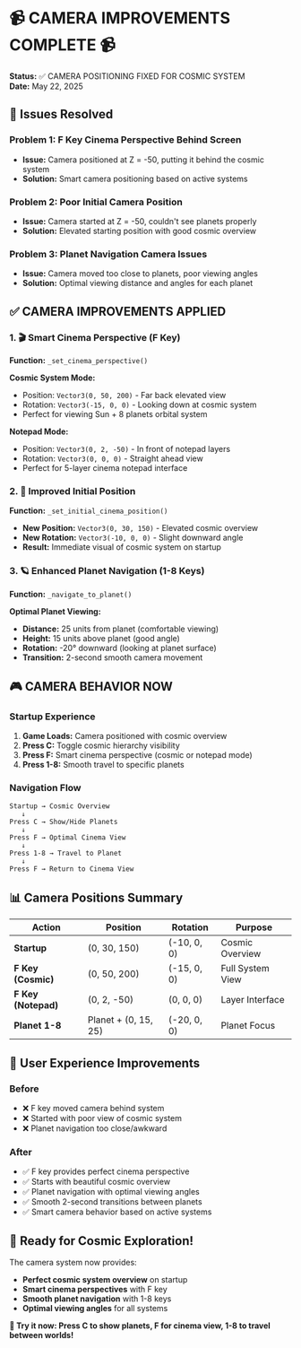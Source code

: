 # 📹 CAMERA IMPROVEMENTS COMPLETE 📹

**Status:** ✅ CAMERA POSITIONING FIXED FOR COSMIC SYSTEM  
**Date:** May 22, 2025  

## 🎯 Issues Resolved

### Problem 1: F Key Cinema Perspective Behind Screen
- **Issue:** Camera positioned at Z = -50, putting it behind the cosmic system
- **Solution:** Smart camera positioning based on active systems

### Problem 2: Poor Initial Camera Position  
- **Issue:** Camera started at Z = -50, couldn't see planets properly
- **Solution:** Elevated starting position with good cosmic overview

### Problem 3: Planet Navigation Camera Issues
- **Issue:** Camera moved too close to planets, poor viewing angles
- **Solution:** Optimal viewing distance and angles for each planet

## ✅ CAMERA IMPROVEMENTS APPLIED

### 1. 🎬 Smart Cinema Perspective (F Key)
**Function:** `_set_cinema_perspective()`

**Cosmic System Mode:**
- Position: `Vector3(0, 50, 200)` - Far back elevated view
- Rotation: `Vector3(-15, 0, 0)` - Looking down at cosmic system
- Perfect for viewing Sun + 8 planets orbital system

**Notepad Mode:**
- Position: `Vector3(0, 2, -50)` - In front of notepad layers  
- Rotation: `Vector3(0, 0, 0)` - Straight ahead view
- Perfect for 5-layer cinema notepad interface

### 2. 🚀 Improved Initial Position
**Function:** `_set_initial_cinema_position()`

- **New Position:** `Vector3(0, 30, 150)` - Elevated cosmic overview
- **New Rotation:** `Vector3(-10, 0, 0)` - Slight downward angle
- **Result:** Immediate visual of cosmic system on startup

### 3. 🪐 Enhanced Planet Navigation (1-8 Keys)
**Function:** `_navigate_to_planet()`

**Optimal Planet Viewing:**
- **Distance:** 25 units from planet (comfortable viewing)
- **Height:** 15 units above planet (good angle)
- **Rotation:** -20° downward (looking at planet surface)
- **Transition:** 2-second smooth camera movement

## 🎮 CAMERA BEHAVIOR NOW

### Startup Experience
1. **Game Loads:** Camera positioned with cosmic overview
2. **Press C:** Toggle cosmic hierarchy visibility  
3. **Press F:** Smart cinema perspective (cosmic or notepad mode)
4. **Press 1-8:** Smooth travel to specific planets

### Navigation Flow
```
Startup → Cosmic Overview
   ↓
Press C → Show/Hide Planets
   ↓  
Press F → Optimal Cinema View
   ↓
Press 1-8 → Travel to Planet
   ↓
Press F → Return to Cinema View
```

## 📊 Camera Positions Summary

| Action | Position | Rotation | Purpose |
|--------|----------|----------|---------|
| **Startup** | (0, 30, 150) | (-10, 0, 0) | Cosmic Overview |
| **F Key (Cosmic)** | (0, 50, 200) | (-15, 0, 0) | Full System View |
| **F Key (Notepad)** | (0, 2, -50) | (0, 0, 0) | Layer Interface |
| **Planet 1-8** | Planet + (0, 15, 25) | (-20, 0, 0) | Planet Focus |

## 🌟 User Experience Improvements

### Before
- ❌ F key moved camera behind system
- ❌ Started with poor view of cosmic system  
- ❌ Planet navigation too close/awkward

### After  
- ✅ F key provides perfect cinema perspective
- ✅ Starts with beautiful cosmic overview
- ✅ Planet navigation with optimal viewing angles
- ✅ Smooth 2-second transitions between planets
- ✅ Smart camera behavior based on active systems

## 🎯 Ready for Cosmic Exploration!

The camera system now provides:
- **Perfect cosmic system overview** on startup
- **Smart cinema perspectives** with F key
- **Smooth planet navigation** with 1-8 keys  
- **Optimal viewing angles** for all systems

**🚀 Try it now: Press C to show planets, F for cinema view, 1-8 to travel between worlds!**
